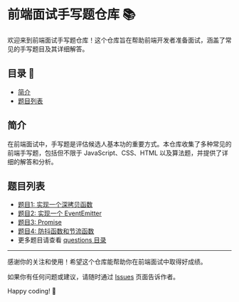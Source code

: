 # 前端面试手写题仓库 📚

欢迎来到前端面试手写题仓库！这个仓库旨在帮助前端开发者准备面试，涵盖了常见的手写题目及其详细解答。

## 目录 📑

- [简介](#简介)
- [题目列表](#题目列表)

## 简介

在前端面试中，手写题是评估候选人基本功的重要方式。本仓库收集了多种常见的前端手写题，包括但不限于 JavaScript、CSS、HTML 以及算法题，并提供了详细的解答和分析。

## 题目列表

- [题目1: 实现一个深拷贝函数](questions/DeepClone/index.js)
- [题目2: 实现一个 EventEmitter](questions/EventEmitter/index.js)
- [题目3: Promise](questions/Promise)
- [题目4: 防抖函数和节流函数](questions/防抖节流)
- 更多题目请查看 [questions 目录](questions)


---

感谢你的关注和使用！希望这个仓库能帮助你在前端面试中取得好成绩。

如果你有任何问题或建议，请随时通过 [Issues](https://github.com/zlh-428/frontend-interview-handwriting/issues) 页面告诉作者。

Happy coding! 🚀
